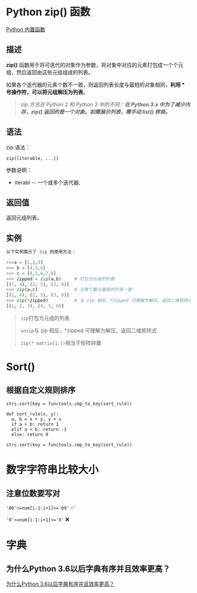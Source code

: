 # Python zip() 函数

[Python 内置函数](https://www.runoob.com/python/python-built-in-functions.html)

## 描述

**zip()** 函数用于将可迭代的对象作为参数，将对象中对应的元素打包成一个个元组，然后返回由这些元组组成的列表。

如果各个迭代器的元素个数不一致，则返回列表长度与最短的对象相同，**利用 * 号操作符，可以将元组解压为列表**。

> *zip 方法在 Python 2 和 Python 3 中的不同：**在 Python 3.x 中为了减少内存，zip() 返回的是一个对象。如需展示列表，需手动 list() 转换。***

## 语法

zip 语法：

```
zip([iterable, ...])
```

参数说明：

- iterabl -- 一个或多个迭代器;

## 返回值

返回元组列表。

## 实例

```python
以下实例展示了 zip 的使用方法：

>>>a = [1,2,3]
>>> b = [4,5,6]
>>> c = [4,5,6,7,8]
>>> zipped = zip(a,b)     # 打包为元组的列表
[(1, 4), (2, 5), (3, 6)]
>>> zip(a,c)              # 元素个数与最短的列表一致
[(1, 4), (2, 5), (3, 6)]
>>> zip(*zipped)          # 与 zip 相反，*zipped 可理解为解压，返回二维矩阵式
[(1, 2, 3), (4, 5, 6)]
```

> `zip`打包为元组的列表
>
> `unzip`与 zip 相反，*zipped 可理解为解压，返回二维矩阵式
>
> `zip(* matrix[1:])`相当于矩阵转置

# Sort()

## 根据自定义规则排序

`strs.sort(key = functools.cmp_to_key(sort_rule)) `

```
def sort_rule(x, y):
  a, b = x + y, y + x
  if a > b: return 1
  elif a < b: return -1
  else: return 0

strs.sort(key = functools.cmp_to_key(sort_rule)) 
```

# 数字字符串比较大小

## 注意位数要写对

`'00'<=num[i-1:i+1]<='09'`  ✅

`'0'<=num[i-1:i+1]<='9'` ❌



# 字典

## 为什么Python 3.6以后字典有序并且效率更高？

[为什么Python 3.6以后字典有序并且效率更高？](https://www.cnblogs.com/xieqiankun/p/python_dict.html)

















